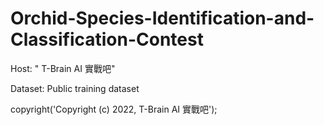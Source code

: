# Orchid-Species-Identification-and-Classification-Contest
Host:  " T-Brain AI 實戰吧"

Dataset: Public training dataset

copyright('Copyright (c) 2022, T-Brain AI 實戰吧');
